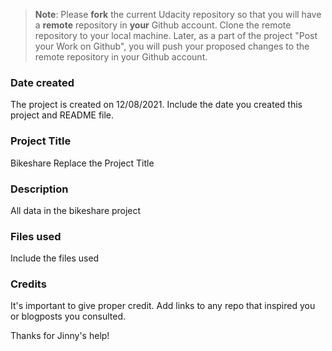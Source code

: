 >**Note**: Please **fork** the current Udacity repository so that you will have a **remote** repository in **your** Github account. Clone the remote repository to your local machine. Later, as a part of the project "Post your Work on Github", you will push your proposed changes to the remote repository in your Github account.

### Date created
The project is created on 12/08/2021.
Include the date you created this project and README file.

### Project Title
Bikeshare
Replace the Project Title

### Description
All data in the bikeshare project

### Files used
Include the files used

### Credits
It's important to give proper credit. Add links to any repo that inspired you or blogposts you consulted.

Thanks for Jinny's help!
